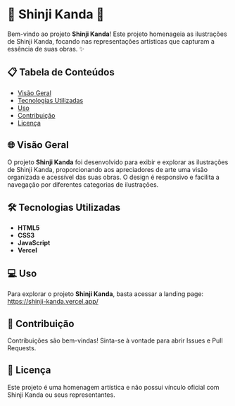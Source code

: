 # 🎴 Shinji Kanda 🎴

Bem-vindo ao projeto **Shinji Kanda**! Este projeto homenageia as ilustrações de Shinji Kanda, focando nas representações artísticas que capturam a essência de suas obras. ✨

## 📋 Tabela de Conteúdos

- [Visão Geral](#-visão-geral)
- [Tecnologias Utilizadas](#-tecnologias-utilizadas)
- [Uso](#-uso)
- [Contribuição](#-contribuição)
- [Licença](#-licença)

## 🌐 Visão Geral

O projeto **Shinji Kanda** foi desenvolvido para exibir e explorar as ilustrações de Shinji Kanda, proporcionando aos apreciadores de arte uma visão organizada e acessível das suas obras. O design é responsivo e facilita a navegação por diferentes categorias de ilustrações.

## 🛠 Tecnologias Utilizadas

- **HTML5**
- **CSS3**
- **JavaScript**
- **Vercel**

## 💻 Uso

Para explorar o projeto **Shinji Kanda**, basta acessar a landing page: https://shinji-kanda.vercel.app/

## 🤝 Contribuição

Contribuições são bem-vindas! Sinta-se à vontade para abrir Issues e Pull Requests.

## 📝 Licença

Este projeto é uma homenagem artística e não possui vínculo oficial com Shinji Kanda ou seus representantes.
